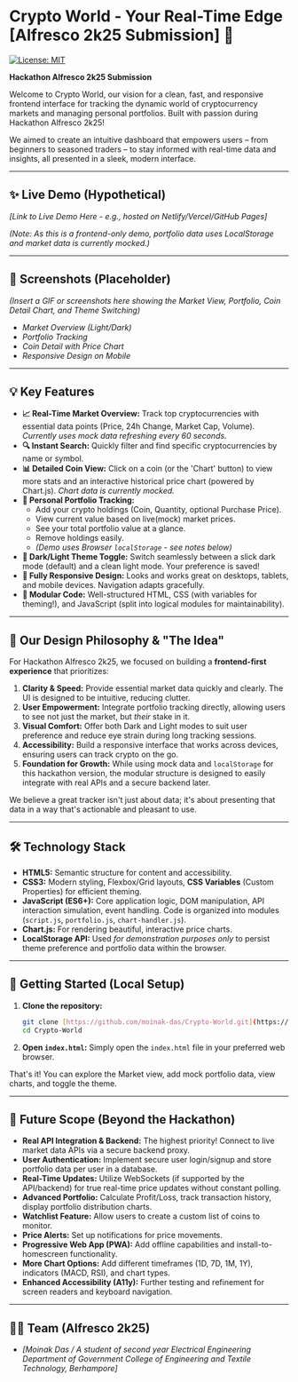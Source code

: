 # Crypto World - Your Real-Time Edge [Alfresco 2k25 Submission] 🚀

[![License: MIT](https://img.shields.io/badge/License-MIT-yellow.svg)](https://opensource.org/licenses/MIT)

**Hackathon Alfresco 2k25 Submission**

Welcome to Crypto World, our vision for a clean, fast, and responsive frontend interface for tracking the dynamic world of cryptocurrency markets and managing personal portfolios. Built with passion during Hackathon Alfresco 2k25!

We aimed to create an intuitive dashboard that empowers users – from beginners to seasoned traders – to stay informed with real-time data and insights, all presented in a sleek, modern interface.

---

## ✨ Live Demo (Hypothetical)

*[Link to Live Demo Here - e.g., hosted on Netlify/Vercel/GitHub Pages]*

*(Note: As this is a frontend-only demo, portfolio data uses LocalStorage and market data is currently mocked.)*

---

## 📸 Screenshots (Placeholder)

*(Insert a GIF or screenshots here showing the Market View, Portfolio, Coin Detail Chart, and Theme Switching)*

* *Market Overview (Light/Dark)*
* *Portfolio Tracking*
* *Coin Detail with Price Chart*
* *Responsive Design on Mobile*

---

## 💡 Key Features

* **📈 Real-Time Market Overview:** Track top cryptocurrencies with essential data points (Price, 24h Change, Market Cap, Volume). *Currently uses mock data refreshing every 60 seconds.*
* **🔍 Instant Search:** Quickly filter and find specific cryptocurrencies by name or symbol.
* **📊 Detailed Coin View:** Click on a coin (or the 'Chart' button) to view more stats and an interactive historical price chart (powered by Chart.js). *Chart data is currently mocked.*
* **💼 Personal Portfolio Tracking:**
    * Add your crypto holdings (Coin, Quantity, optional Purchase Price).
    * View current value based on live(mock) market prices.
    * See your total portfolio value at a glance.
    * Remove holdings easily.
    * *(Demo uses Browser `localStorage` - see notes below)*
* **🎨 Dark/Light Theme Toggle:** Switch seamlessly between a slick dark mode (default) and a clean light mode. Your preference is saved!
* **📱 Fully Responsive Design:** Looks and works great on desktops, tablets, and mobile devices. Navigation adapts gracefully.
* **🧩 Modular Code:** Well-structured HTML, CSS (with variables for theming!), and JavaScript (split into logical modules for maintainability).

---

## 🚀 Our Design Philosophy & "The Idea"

For Hackathon Alfresco 2k25, we focused on building a **frontend-first experience** that prioritizes:

1.  **Clarity & Speed:** Provide essential market data quickly and clearly. The UI is designed to be intuitive, reducing clutter.
2.  **User Empowerment:** Integrate portfolio tracking directly, allowing users to see not just the market, but *their* stake in it.
3.  **Visual Comfort:** Offer both Dark and Light modes to suit user preference and reduce eye strain during long tracking sessions.
4.  **Accessibility:** Build a responsive interface that works across devices, ensuring users can track crypto on the go.
5.  **Foundation for Growth:** While using mock data and `localStorage` for this hackathon version, the modular structure is designed to easily integrate with real APIs and a secure backend later.

We believe a great tracker isn't just about data; it's about presenting that data in a way that's actionable and pleasant to use.

---

## 🛠️ Technology Stack

* **HTML5:** Semantic structure for content and accessibility.
* **CSS3:** Modern styling, Flexbox/Grid layouts, **CSS Variables** (Custom Properties) for efficient theming.
* **JavaScript (ES6+):** Core application logic, DOM manipulation, API interaction simulation, event handling. Code is organized into modules (`script.js`, `portfolio.js`, `chart-handler.js`).
* **Chart.js:** For rendering beautiful, interactive price charts.
* **LocalStorage API:** Used *for demonstration purposes only* to persist theme preference and portfolio data within the browser.

---

## 🏁 Getting Started (Local Setup)

1.  **Clone the repository:**
    ```bash
    git clone [https://github.com/moinak-das/Crypto-World.git](https://github.com/moinak-das/Crypto-World.git) 
    cd Crypto-World
    ```
2.  **Open `index.html`:**
    Simply open the `index.html` file in your preferred web browser.

That's it! You can explore the Market view, add mock portfolio data, view charts, and toggle the theme.

---

## 🔮 Future Scope (Beyond the Hackathon)

* **Real API Integration & Backend:** The highest priority! Connect to live market data APIs via a secure backend proxy.
* **User Authentication:** Implement secure user login/signup and store portfolio data per user in a database.
* **Real-Time Updates:** Utilize WebSockets (if supported by the API/backend) for true real-time price updates without constant polling.
* **Advanced Portfolio:** Calculate Profit/Loss, track transaction history, display portfolio distribution charts.
* **Watchlist Feature:** Allow users to create a custom list of coins to monitor.
* **Price Alerts:** Set up notifications for price movements.
* **Progressive Web App (PWA):** Add offline capabilities and install-to-homescreen functionality.
* **More Chart Options:** Add different timeframes (1D, 7D, 1M, 1Y), indicators (MACD, RSI), and chart types.
* **Enhanced Accessibility (A11y):** Further testing and refinement for screen readers and keyboard navigation.

---

## 🧑‍💻 Team (Alfresco 2k25)

* *[Moinak Das / A student of second year Electrical Engineering Department of Government College of Engineering and Textile Technology, Berhampore]*



